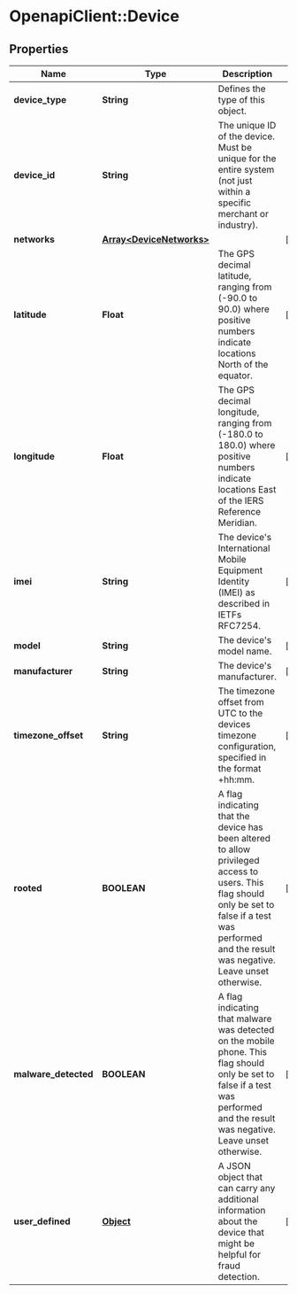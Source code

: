 # OpenapiClient::Device

## Properties
Name | Type | Description | Notes
------------ | ------------- | ------------- | -------------
**device_type** | **String** | Defines the type of this object. | 
**device_id** | **String** | The unique ID of the device. Must be unique for the entire system (not just within a specific merchant or industry). | 
**networks** | [**Array&lt;DeviceNetworks&gt;**](DeviceNetworks.md) |  | [optional] 
**latitude** | **Float** | The GPS decimal latitude, ranging from (-90.0 to 90.0) where positive numbers indicate locations North of the equator. | [optional] 
**longitude** | **Float** | The GPS decimal longitude, ranging from (-180.0 to 180.0) where positive numbers indicate locations East of the IERS Reference Meridian. | [optional] 
**imei** | **String** | The device&#39;s International Mobile Equipment Identity (IMEI) as described in IETFs RFC7254. | [optional] 
**model** | **String** | The device&#39;s model name. | [optional] 
**manufacturer** | **String** | The device&#39;s manufacturer. | [optional] 
**timezone_offset** | **String** | The timezone offset from UTC to the devices timezone configuration, specified in the format +hh:mm. | [optional] 
**rooted** | **BOOLEAN** | A flag indicating that the device has been altered to allow privileged access to users. This flag should only be set to false if a test was performed and the result was negative. Leave unset otherwise. | [optional] 
**malware_detected** | **BOOLEAN** | A flag indicating that malware was detected on the mobile phone. This flag should only be set to false if a test was performed and the result was negative. Leave unset otherwise. | [optional] 
**user_defined** | [**Object**](.md) | A JSON object that can carry any additional information about the device that might be helpful for fraud detection. | [optional] 


